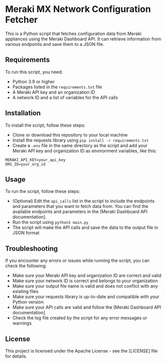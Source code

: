 # Meraki MX Network Configuration Fetcher

This is a Python script that fetches configuration data from Meraki appliances using the Meraki Dashboard API. It can retrieve information from various endpoints and save them to a JSON file.

## Requirements

To run this script, you need:

- Python 3.9 or higher
- Packages listed in the `requirements.txt` file
- A Meraki API key and an organization ID
- A network ID and a list of variables for the API calls

## Installation

To install the script, follow these steps:

- Clone or download this repository to your local machine
- Install the requests library using `pip install -r requirements.txt`
- Create a `.env` file in the same directory as the script and add your Meraki API key and organization ID as environment variables, like this:

```
MERAKI_API_KEY=your_api_key
ORG_ID=your_org_id
```

## Usage

To run the script, follow these steps:

- (Optional) Edit the `api_calls` list in the script to include the endpoints and parameters that you want to fetch data from. You can find the available endpoints and parameters in the [Meraki Dashboard API documentation].
- Run the script using `python3 main.py`
- The script will make the API calls and save the data to the output file in JSON format

## Troubleshooting

If you encounter any errors or issues while running the script, you can check the following:

- Make sure your Meraki API key and organization ID are correct and valid
- Make sure your network ID is correct and belongs to your organization
- Make sure your output file name is valid and does not conflict with any existing files
- Make sure your requests library is up-to-date and compatible with your Python version
- Make sure your API calls are valid and follow the [Meraki Dashboard API documentation]
- Check the log file created by the script for any error messages or warnings

## License

This project is licensed under the Apache License - see the [LICENSE] file for details.
